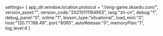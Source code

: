 settings=
{
app_dir:window.location.protocol + "//eng-game.sksedu.com/",
version_asset:"",
version_code:"20210111164953",
lang:"zh-cn",
debug:"1",
debug_panel:"0",
online:"1",
lesson_type:"situational",
load_mini:"0",
host:"120.77.198.49",
port:"8085",
autoRelease:"0",
memoryPlan:"1",
log_level:4
}